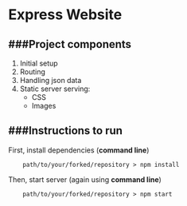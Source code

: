 # Express Website

###Project components
---
1. Initial setup
2. Routing
3. Handling json data
4. Static server serving:
    * CSS
    * Images

###Instructions to run
---
First, install dependencies (**command line**)
```
	path/to/your/forked/repository > npm install
```
Then, start server (again using **command line**)
```
	path/to/your/forked/repository > npm start
```